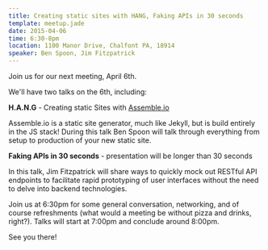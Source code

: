 ```yaml
---
title: Creating static sites with HANG, Faking APIs in 30 seconds
template: meetup.jade
date: 2015-04-06
time: 6:30-8pm
location: 1100 Manor Drive, Chalfont PA, 18914
speaker: Ben Spoon, Jim Fitzpatrick
---
```


Join us for our next meeting, April 6th.

We'll have two talks on the 6th, including:

__H.A.N.G__ - Creating static Sites with [Assemble.io](http://assemble.io/)

Assemble.io is a static site generator, much like Jekyll, but is build entirely
in the JS stack! During this talk Ben Spoon will talk through everything from
setup to production of your new static site.

__Faking APIs in 30 seconds__ - presentation will be longer than 30 seconds

In this talk, Jim Fitzpatrick will share ways to quickly mock out RESTful API
endpoints to facilitate rapid prototyping of user interfaces without the need
to delve into backend technologies.

Join us at 6:30pm for some general conversation, networking, and of course
refreshments (what would a meeting be without pizza and drinks, right?). Talks
will start at 7:00pm and conclude around 8:00pm.

See you there!
